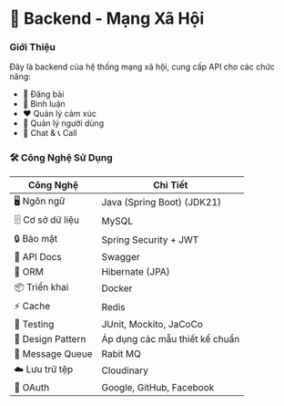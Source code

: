 # 🚀 Backend - Mạng Xã Hội

### Giới Thiệu

Đây là backend của hệ thống mạng xã hội, cung cấp API cho các chức năng:

- 📢 Đăng bài
- 💬 Bình luận
- ❤️ Quản lý cảm xúc
- 👤 Quản lý người dùng
- 💬 Chat & 📞 Call

### 🛠 Công Nghệ Sử Dụng
| Công Nghệ         | Chi Tiết                       |
|-------------------|--------------------------------|
| 🖥 Ngôn ngữ       | Java (Spring Boot) (JDK21)     |
| 🗄 Cơ sở dữ liệu  | MySQL                          |
| 🔒 Bảo mật        | Spring Security + JWT          |
| 📖 API Docs       | Swagger                        |
| 🔄 ORM            | Hibernate (JPA)                |
| 📦 Triển khai     | Docker                         |
| ⚡ Cache           | Redis                          |
| 🧪 Testing        | JUnit, Mockito, JaCoCo         |
| 🎨 Design Pattern | Áp dụng các mẫu thiết kế chuẩn |
| 📩 Message Queue  | Rabit MQ                       |
| ☁️ Lưu trữ tệp    | Cloudinary                     |
| 🔑 OAuth          | Google, GitHub, Facebook       |
















